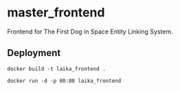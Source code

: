 # master_frontend

Frontend for The First Dog in Space Entity Linking System.

## Deployment

```
docker build -t laika_frontend .
```
```
docker run -d -p 80:80 laika_frontend
```
